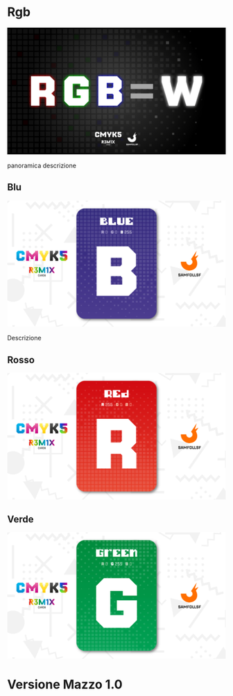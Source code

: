 # Rgb

![rgb](../eg/5/pptxrgb.jpg)

panoramica descrizione

## Blu

![blu](../eg/5/blu.jpg)

Descrizione

## Rosso

![red](../eg/5/rosso.jpg)

## Verde

![green](../eg/5/verde.jpg)

# Versione Mazzo 1.0